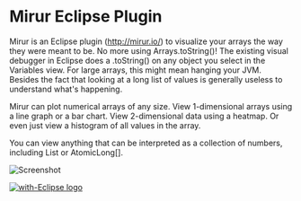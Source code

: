 # Mirur Eclipse Plugin

Mirur is an Eclipse plugin (http://mirur.io/) to visualize your arrays the way they were meant to be.  No more using Arrays.toString()! The existing visual debugger in Eclipse does a .toString() on any object you select in the Variables view. For large arrays, this might mean hanging your JVM. Besides the fact that looking at a long list of values is generally useless to understand what's happening.

Mirur can plot numerical arrays of any size. View 1-dimensional arrays using a line graph or a bar chart. View 2-dimensional data using a heatmap. Or even just view a histogram of all values in the array.

You can view anything that can be interpreted as a collection of numbers, including List<Number> or AtomicLong[].

![Screenshot](../gh-pages/images/mirur-example.jpg)

<a href="http://with-eclipse.github.io/" target="_blank">
<img alt="with-Eclipse logo" src="http://with-eclipse.github.io/with-eclipse-0.jpg" /></a>
